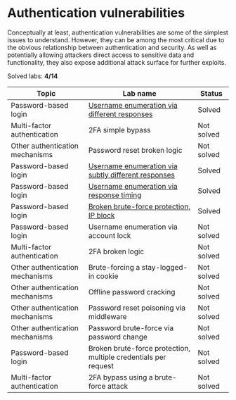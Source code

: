 # Authentication vulnerabilities
Conceptually at least, authentication vulnerabilities are some of the simplest issues to understand. However, they can be among the most critical due to the obvious relationship between authentication and security. As well as potentially allowing attackers direct access to sensitive data and functionality, they also expose additional attack surface for further exploits.

Solved labs: **4/14**

| Topic                           | Lab name                                                                                                                                                                     | Status     |
| ------------------------------- | ---------------------------------------------------------------------------------------------------------------------------------------------------------------------------- | -----------|
| Password-based login            | [Username enumeration via different responses](Username_enumeration_via_different_responses.md)                                                                              | Solved     |
| Multi-factor authentication     | 2FA simple bypass                                                                                                                                                            | Not solved |
| Other authentication mechanisms | Password reset broken logic                                                                                                                                                  | Not solved |
| Password-based login            | [Username enumeration via subtly different responses](Username_enumeration_via_subtly_different_responses.md)                                                                | Solved     |
| Password-based login            | [Username enumeration via response timing](Username_enumeration_via_response_timing.md)                                                                                      | Solved     |
| Password-based login            | [Broken brute-force protection, IP block](Broken_brute-force_protection_IP_block/Broken_brute-force_protection_IP_block.md)                                                  | Solved     |
| Password-based login            | Username enumeration via account lock                                                                                                                                        | Not solved |
| Multi-factor authentication     | 2FA broken logic                                                                                                                                                             | Not solved |
| Other authentication mechanisms | Brute-forcing a stay-logged-in cookie                                                                                                                                        | Not solved |
| Other authentication mechanisms | Offline password cracking                                                                                                                                                    | Not solved |
| Other authentication mechanisms | Password reset poisoning via middleware                                                                                                                                      | Not solved |
| Other authentication mechanisms | Password brute-force via password change                                                                                                                                     | Not solved |
| Password-based login            | Broken brute-force protection, multiple credentials per request                                                                                                              | Not solved |
| Multi-factor authentication     | 2FA bypass using a brute-force attack                                                                                                                                        | Not solved |
